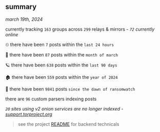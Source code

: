 
## summary
_march 19th, 2024_

currently tracking `163` groups across `299` relays & mirrors - _`72` currently online_

⏲ there have been `7` posts within the `last 24 hours`

🦈 there have been `87` posts within the `month of march`

🪐 there have been `638` posts within the `last 90 days`

🏚 there have been `559` posts within the `year of 2024`

🦕 there have been `9841` posts `since the dawn of ransomwatch`

there are `96` custom parsers indexing posts

_`20` sites using v2 onion services are no longer indexed - [support.torproject.org](https://support.torproject.org/onionservices/v2-deprecation/)_

> see the project [README](https://github.com/joshhighet/ransomwatch#ransomwatch--) for backend technicals
